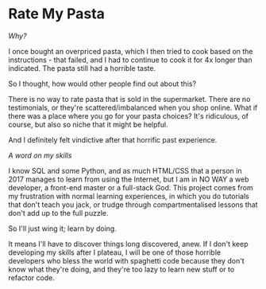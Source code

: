 # Rate My Pasta

*Why?*

I once bought an overpriced pasta, which I then tried to cook based on the instructions - that failed, and I had to continue to cook it for 4x longer than indicated. The pasta still had a horrible taste. 

So I thought, how would other people find out about this?

There is no way to rate pasta that is sold in the supermarket. There are no testimonials, or they're scattered/imbalanced when you shop online. What if there was a place where you go for your pasta choices? It's ridiculous, of course, but also so niche that it might be helpful.

And I definitely felt vindictive after that horrific past experience.

*A word on my skills*

I know SQL and some Python, and as much HTML/CSS that a person in 2017 manages to learn from using the Internet, but I am in NO WAY a web developer, a front-end master or a full-stack God. This project comes from my frustration with normal learning experiences, in which you do tutorials that don't teach you jack, or trudge through compartmentalised lessons that don't add up to the full puzzle. 

So I'll just wing it; learn by doing. 

It means I'll have to discover things long discovered, anew. If I don't keep developing my skills after I plateau, I will be one of those horrible developers who bless the world with spaghetti code because they don't know what they're doing, and they're too lazy to learn new stuff or to refactor code.


